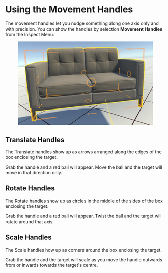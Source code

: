 # Using the Movement Handles

The movement handles let you nudge something along one axis only and with precision. You can show the handles by selection **Movement Handles** from the Inspect Menu.

<figure><img src="../../.gitbook/assets/DUMMY 2023-02-04 16-28-49 copy.png" alt=""><figcaption></figcaption></figure>

## Translate Handles

The Translate handles show up as arrows arranged along the edges of the box enclosing the target.

Grab the handle and a red ball will appear. Move the ball and the target will move in that direction only.

## Rotate Handles

The Rotate handles show up as circles in the middle of the sides of the box enclosing the target.

Grab the handle and a red ball will appear. Twist the ball and the target will rotate around that axis.

## Scale Handles

The Scale handles how up as corners around the box enclosing the target.

Grab the handle and the target will scale as you move the handle outwards from or inwards towards the target's centre.

